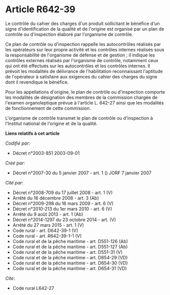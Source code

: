# Article R642-39

Le contrôle du cahier des charges d'un produit sollicitant le bénéfice d'un signe d'identification de la qualité et de
l'origine est organisé par un plan de contrôle ou d'inspection élaboré par l'organisme de contrôle.

Ce plan de contrôle ou d'inspection rappelle les autocontrôles réalisés par les opérateurs sur leur propre activité et les
contrôles internes réalisés sous la responsabilité de l'organisme de défense et de gestion ; il indique les contrôles
externes réalisés par l'organisme de contrôle, notamment ceux qui ont été effectués sur les autocontrôles et les contrôles
internes. Il prévoit les modalités de délivrance de l'habilitation reconnaissant l'aptitude de l'opérateur à satisfaire aux
exigences du cahier des charges du signe dont il revendique le bénéfice.

Pour les appellations d'origine, le plan de contrôle ou d'inspection comporte les modalités de désignation des membres de la
commission chargée de l'examen organoleptique prévue à l'article L. 642-27 ainsi que les modalités de fonctionnement de cette
commission.

L'organisme de contrôle transmet le plan de contrôle ou d'inspection à l'Institut national de l'origine et de la qualité.

**Liens relatifs à cet article**

_Codifié par_:

  - Décret n°2003-851 2003-09-01

_Créé par_:

  - Décret n°2007-30 du 5 janvier 2007 - art. 1 () JORF 7 janvier 2007

_Cité par_:

  - Décret n°2008-709 du 17 juillet 2008 - art. 1 (V)
  - Arrêté du 16 décembre 2008 - art. 3 (Ab)
  - Décret n°2009-298 du 16 mars 2009 - art. 6 (V)
  - Décret n°2010-213 du 1er mars 2010 - art. 6 (V)
  - Arrêté du 9 août 2013 - art. 1 (Ab)
  - Décret n°2014-1297 du 23 octobre 2014 - art. (V)
  - Arrêté du 27 mars 2015 - art. 1 (V)
  - Code rural - art. D642-39-1 (V)
  - Code rural - art. R642-39-1-1 (V)
  - Code rural et de la pêche maritime - art. D551-126 (Ab)
  - Code rural et de la pêche maritime - art. D551-127 (Ab)
  - Code rural et de la pêche maritime - art. D551-31 (V)
  - Code rural et de la pêche maritime - art. D654-29 (VD)
  - Code rural et de la pêche maritime - art. D654-30 (VD)
  - Code rural et de la pêche maritime - art. D654-31 (VD)

_Cite_:

  - Code rural L642-27
